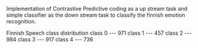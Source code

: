Implementation of Contrastive Predictive coding as a up stream task and simple classifier as the down stream task to classify the finnish emotion recognition.</n>


Finnish Speech class distribution
 class 0 --- 971
 class 1 --- 457
 class 2 --- 984
 class 3 --- 917
 class 4 --- 736